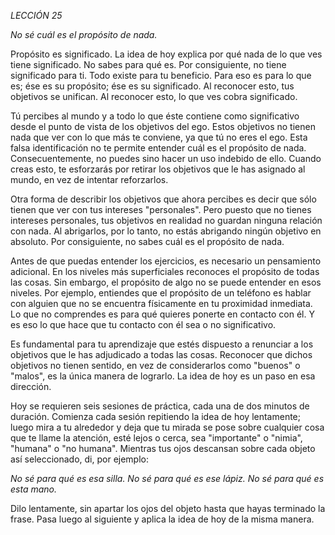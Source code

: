 *LECCIÓN 25*

*No sé cuál es el propósito de nada.*

Propósito es significado. La idea de hoy explica por qué nada de lo que ves tiene significado. No sabes para qué es. Por consiguiente, no tiene significado para ti. Todo existe para tu beneficio. Para eso es para lo que es; ése es su propósito; ése es su significado. Al reconocer esto, tus objetivos se unifican. Al reconocer esto, lo que ves cobra significado.

Tú percibes al mundo y a todo lo que éste contiene como significativo desde el punto de vista de los objetivos del ego. Estos objetivos no tienen nada que ver con lo que más te conviene, ya que tú no eres el ego. Esta falsa identificación no te permite entender cuál es el propósito de nada. Consecuentemente, no puedes sino hacer un uso indebido de ello. Cuando creas esto, te esforzarás por retirar los objetivos que le has asignado al mundo, en vez de intentar reforzarlos.

Otra forma de describir los objetivos que ahora percibes es decir que sólo tienen que ver con tus intereses "personales". Pero puesto que no tienes intereses personales, tus objetivos en realidad no guardan ninguna relación con nada. Al abrigarlos, por lo tanto, no estás abrigando ningún objetivo en absoluto. Por consiguiente, no sabes cuál es el propósito de nada.

Antes de que puedas entender los ejercicios, es necesario un pensamiento adicional. En los niveles más superficiales reconoces el propósito de todas las cosas. Sin embargo, el propósito de algo no se puede entender en esos niveles. Por ejemplo, entiendes que el propósito de un teléfono es hablar con alguien que no se encuentra físicamente en tu proximidad inmediata. Lo que no comprendes es para qué quieres ponerte en contacto con él. Y es eso lo que hace que tu contacto con él sea o no significativo.

Es fundamental para tu aprendizaje que estés dispuesto a renunciar a los objetivos que le has adjudicado a todas las cosas. Reconocer que dichos objetivos no tienen sentido, en vez de considerarlos como "buenos" o "malos", es la única manera de lograrlo. La idea de hoy es un paso en esa dirección.

Hoy se requieren seis sesiones de práctica, cada una de dos minutos de duración. Comienza cada sesión repitiendo la idea de hoy lentamente; luego mira a tu alrededor y deja que tu mirada se pose sobre cualquier cosa que te llame la atención, esté lejos o cerca, sea "importante" o "nimia", "humana" o "no humana". Mientras tus ojos descansan sobre cada objeto así seleccionado, di, por ejemplo:

_No sé para qué es esa silla._
_No sé para qué es ese lápiz._
_No sé para qué es esta mano._

Dilo lentamente, sin apartar los ojos del objeto hasta que hayas terminado la frase. Pasa luego al siguiente y aplica la idea de hoy de la misma manera.